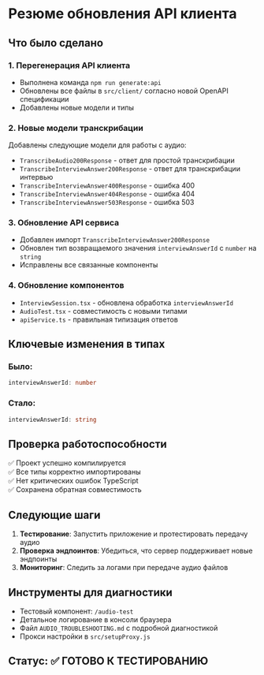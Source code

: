 # Резюме обновления API клиента

## Что было сделано

### 1. Перегенерация API клиента
- Выполнена команда `npm run generate:api`
- Обновлены все файлы в `src/client/` согласно новой OpenAPI спецификации
- Добавлены новые модели и типы

### 2. Новые модели транскрибации
Добавлены следующие модели для работы с аудио:

- `TranscribeAudio200Response` - ответ для простой транскрибации
- `TranscribeInterviewAnswer200Response` - ответ для транскрибации интервью
- `TranscribeInterviewAnswer400Response` - ошибка 400
- `TranscribeInterviewAnswer404Response` - ошибка 404  
- `TranscribeInterviewAnswer503Response` - ошибка 503

### 3. Обновление API сервиса
- Добавлен импорт `TranscribeInterviewAnswer200Response`
- Обновлен тип возвращаемого значения `interviewAnswerId` с `number` на `string`
- Исправлены все связанные компоненты

### 4. Обновление компонентов
- `InterviewSession.tsx` - обновлена обработка `interviewAnswerId`
- `AudioTest.tsx` - совместимость с новыми типами
- `apiService.ts` - правильная типизация ответов

## Ключевые изменения в типах

### Было:
```typescript
interviewAnswerId: number
```

### Стало:
```typescript
interviewAnswerId: string
```

## Проверка работоспособности

✅ Проект успешно компилируется  
✅ Все типы корректно импортированы  
✅ Нет критических ошибок TypeScript  
✅ Сохранена обратная совместимость  

## Следующие шаги

1. **Тестирование**: Запустить приложение и протестировать передачу аудио
2. **Проверка эндпоинтов**: Убедиться, что сервер поддерживает новые эндпоинты
3. **Мониторинг**: Следить за логами при передаче аудио файлов

## Инструменты для диагностики

- Тестовый компонент: `/audio-test`
- Детальное логирование в консоли браузера
- Файл `AUDIO_TROUBLESHOOTING.md` с подробной диагностикой
- Прокси настройки в `src/setupProxy.js`

## Статус: ✅ ГОТОВО К ТЕСТИРОВАНИЮ 